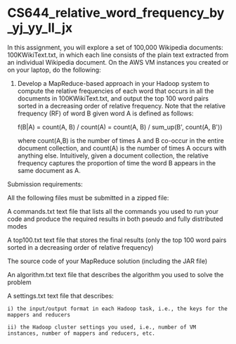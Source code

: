 # CS644_relative_word_frequency_by_yj_yy_ll_jx
In this assignment, you will explore a set of 100,000 Wikipedia documents: 100KWikiText.txt, in which each line consists of the plain text extracted from an individual Wikipedia
document. On the AWS VM instances you created or on your laptop, do the following:
1.	Develop a MapReduce-based approach in your Hadoop system to compute the relative frequencies of each word that occurs in all the documents in 100KWikiText.txt, and output the
top 100 word pairs sorted in a decreasing order of relative frequency. Note that the relative frequency (RF) of word B given word A is defined as follows: 

    f(B|A) = count(A, B) / count(A) = count(A, B) / sum_up(B', count(A, B'))

    where count(A,B) is the number of times A and B co-occur in the entire document collection, and count(A) is the number of times A occurs with anything else. Intuitively, 
    given a document collection, the relative frequency captures the proportion of time the word B appears in the same document as A.

Submission requirements:

All the following files must be submitted in a zipped file:

  A commands.txt text file that lists all the commands you used to run your code and produce the required results in both pseudo and fully distributed modes
  
  A top100.txt text file that stores the final results (only the top 100 word pairs sorted in a decreasing order of relative frequency)
  
  The source code of your MapReduce solution (including the JAR file)
  
  An algorithm.txt text file that describes the algorithm you used to solve the problem
  
  A settings.txt text file that describes:
  
    i) the input/output format in each Hadoop task, i.e., the keys for the mappers and reducers
    
    ii) the Hadoop cluster settings you used, i.e., number of VM instances, number of mappers and reducers, etc.

